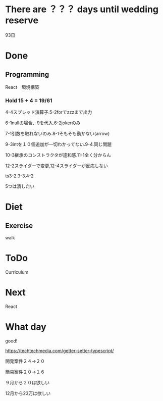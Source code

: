 # There are ？？？ days until wedding reserve

93日

# Done

## Programming

React　環境構築

### Hold 15 + 4 = 19/61

4-4スプレッド演算子.5-2forでzzzまで出力

6-1nullの場合、9を代入.6-2jokerのみ

7-1引数を取れないのみ.8-1そもそも動かない(arrow)

9-3intを１０個追加が一切わかってない.9-4.同じ問題

10-3継承のコンストラクタが違和感.11-1全く分からん

12-2スライダーで変更,12-4スライダーが反応しない

ts3-2.3-3.4-2

5つは潰したい

# Diet

## Exercise 

walk

# ToDo

Curriculum

# Next

React

# What day

good!

https://techtechmedia.com/getter-setter-typescript/

開発案件２４→２０

簡易案件２０→１６

９月から２０は欲しい

12月から23万は欲しい
